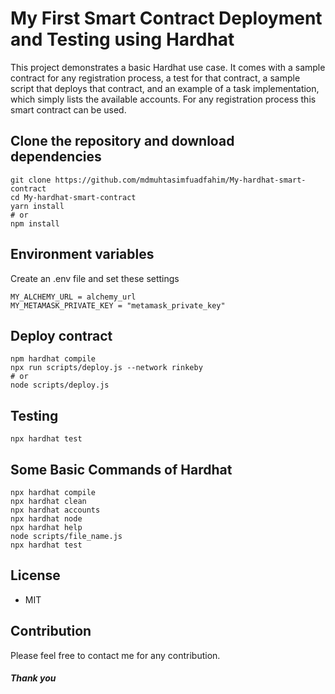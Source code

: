 # My First Smart Contract Deployment and Testing using Hardhat 

This project demonstrates a basic Hardhat use case. It comes with a sample contract for any registration process, a test for that contract, a sample script that deploys that contract, and an example of a task implementation, which simply lists the available accounts. For any registration process this smart contract can be used.


## Clone the repository and download dependencies

```shell
git clone https://github.com/mdmuhtasimfuadfahim/My-hardhat-smart-contract
cd My-hardhat-smart-contract
yarn install 
# or
npm install
```

## Environment variables
Create an .env file and set these settings

```shell
MY_ALCHEMY_URL = alchemy_url
MY_METAMASK_PRIVATE_KEY = "metamask_private_key"
```

## Deploy contract
```shell
npm hardhat compile
npx run scripts/deploy.js --network rinkeby
# or
node scripts/deploy.js
```

## Testing

```shell
npx hardhat test
```

## Some Basic Commands of Hardhat
```shell
npx hardhat compile
npx hardhat clean
npx hardhat accounts
npx hardhat node
npx hardhat help
node scripts/file_name.js
npx hardhat test
```

## License
 - MIT

## Contribution

Please feel free to contact me for any contribution.

##### Thank you
